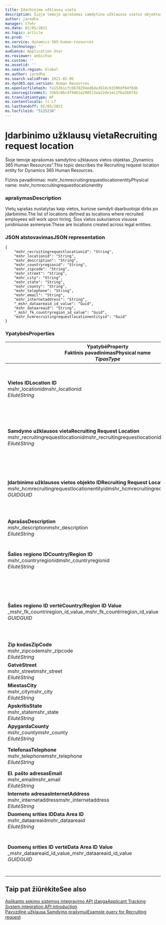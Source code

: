 ```yaml
---
title: Įdarbinimo užklausų vieta
description: Šioje temoje aprašomas samdytino užklausos vietos objektas „Dynamics 365 Human Resources“.
author: jaredha
manager: tfehr
ms.date: 02/05/2021
ms.topic: article
ms.prod: ''
ms.service: dynamics-365-human-resources
ms.technology: ''
audience: Application User
ms.reviewer: anbichse
ms.custom: ''
ms.assetid: ''
ms.search.region: Global
ms.author: jaredha
ms.search.validFrom: 2021-02-05
ms.dyn365.ops.version: Human Resources
ms.openlocfilehash: fa153b1cfcbb70294ed6da3618c83396df04f8db
ms.sourcegitcommit: 33b5c8bc4f9461e290513aa22de1ec1fba3b0742
ms.translationtype: HT
ms.contentlocale: lt-LT
ms.lasthandoff: 02/05/2021
ms.locfileid: "5125238"
---
```

# <a name="recruiting-request-location"></a><span data-ttu-id="d46d8-103">Įdarbinimo užklausų vieta</span><span class="sxs-lookup"><span data-stu-id="d46d8-103">Recruiting request location</span></span>

<span data-ttu-id="d46d8-104">Šioje temoje aprašomas samdytino užklausos vietos objektas „Dynamics 365 Human Resources“.</span><span class="sxs-lookup"><span data-stu-id="d46d8-104">This topic describes the Recruiting request location entity for Dynamics 365 Human Resources.</span></span>

<span data-ttu-id="d46d8-105">Fizinis pavadinimas: mshr_hcmrecruitingrequestlocationentity</span><span class="sxs-lookup"><span data-stu-id="d46d8-105">Physical name: mshr_hcmrecruitingrequestlocationentity</span></span>

### <a name="description"></a><span data-ttu-id="d46d8-106">aprašymas</span><span class="sxs-lookup"><span data-stu-id="d46d8-106">Description</span></span>

<span data-ttu-id="d46d8-107">Vietų sąrašas nustatytas kaip vietos, kuriose samdyti daarbuotojai dirbs po įdarbinimo.</span><span class="sxs-lookup"><span data-stu-id="d46d8-107">The list of locations defined as locations where recruited employees will work upon hiring.</span></span> <span data-ttu-id="d46d8-108">Šios vietos sukuriamos visuose juridiniuose asmenyse.</span><span class="sxs-lookup"><span data-stu-id="d46d8-108">These are locations created across legal entities.</span></span>

### <a name="json-representation"></a><span data-ttu-id="d46d8-109">JSON atstovavimas</span><span class="sxs-lookup"><span data-stu-id="d46d8-109">JSON representation</span></span>

```
{
    "mshr_recruitingrequestlocationid": "String",
    "mshr_locationid": "String",
    "mshr_description": "String",
    "mshr_countryregionid": "String",
    "mshr_zipcode": "String",
    "mshr_street": "String",
    "mshr_city": "String",
    "mshr_state": "String",
    "mshr_county": "String",
    "mshr_telephone": "String",
    "mshr_email": "String",
    "mshr_internetaddress": "String",
    "_mshr_dataareaid_id_value": "Guid",
    "mshr_dataareaid": "String",
    "_mshr_fk_countryregion_id_value": "Guid",
    "mshr_hcmrecruitingrequestlocationentityid": "Guid"
}
```

### <a name="properties"></a><span data-ttu-id="d46d8-110">Ypatybės</span><span class="sxs-lookup"><span data-stu-id="d46d8-110">Properties</span></span>

| <span data-ttu-id="d46d8-111">Ypatybė</span><span class="sxs-lookup"><span data-stu-id="d46d8-111">Property</span></span><br><span data-ttu-id="d46d8-112">**Faktinis pavadinimas**</span><span class="sxs-lookup"><span data-stu-id="d46d8-112">**Physical name**</span></span><br><span data-ttu-id="d46d8-113">**_Tipas_**</span><span class="sxs-lookup"><span data-stu-id="d46d8-113">**_Type_**</span></span> | <span data-ttu-id="d46d8-114">Naudoti</span><span class="sxs-lookup"><span data-stu-id="d46d8-114">Use</span></span> | <span data-ttu-id="d46d8-115">aprašymas</span><span class="sxs-lookup"><span data-stu-id="d46d8-115">Description</span></span> |
| --- | --- | --- |
| <span data-ttu-id="d46d8-116">**Vietos ID**</span><span class="sxs-lookup"><span data-stu-id="d46d8-116">**Location ID**</span></span><br><span data-ttu-id="d46d8-117">mshr_locationid</span><span class="sxs-lookup"><span data-stu-id="d46d8-117">mshr_locationid</span></span><br><span data-ttu-id="d46d8-118">*Eilutė*</span><span class="sxs-lookup"><span data-stu-id="d46d8-118">*String*</span></span> | <span data-ttu-id="d46d8-119">Rašyti kartą</span><span class="sxs-lookup"><span data-stu-id="d46d8-119">Write-once</span></span><br><span data-ttu-id="d46d8-120">Būtina</span><span class="sxs-lookup"><span data-stu-id="d46d8-120">Required</span></span> | <span data-ttu-id="d46d8-121">Sistemos sukurtas vartotojo perskaitomas identifikatorius samdymo vietai.</span><span class="sxs-lookup"><span data-stu-id="d46d8-121">The system-generated, user-readable identifier for the recruiting location.</span></span> |
| <span data-ttu-id="d46d8-122">**Samdymo užklausos vieta**</span><span class="sxs-lookup"><span data-stu-id="d46d8-122">**Recruiting Request Location**</span></span><br><span data-ttu-id="d46d8-123">mshr_recruitingrequestlocationid</span><span class="sxs-lookup"><span data-stu-id="d46d8-123">mshr_recruitingrequestlocationid</span></span><br><span data-ttu-id="d46d8-124">*Eilutė*</span><span class="sxs-lookup"><span data-stu-id="d46d8-124">*String*</span></span> | <span data-ttu-id="d46d8-125">Rašyti kartą</span><span class="sxs-lookup"><span data-stu-id="d46d8-125">Write-once</span></span><br><span data-ttu-id="d46d8-126">Būtina</span><span class="sxs-lookup"><span data-stu-id="d46d8-126">Required</span></span> | <span data-ttu-id="d46d8-127">Vartotojo nustatytas unikalus identifikatorius samdymo vietai.</span><span class="sxs-lookup"><span data-stu-id="d46d8-127">User-defined unique identifier for the recruiting location.</span></span> |
| <span data-ttu-id="d46d8-128">**Įdarbinimo užklausos vietos objekto ID**</span><span class="sxs-lookup"><span data-stu-id="d46d8-128">**Recruiting Request Location Entity ID**</span></span><br><span data-ttu-id="d46d8-129">mshr_hcmrecruitingrequestlocationentityid</span><span class="sxs-lookup"><span data-stu-id="d46d8-129">mshr_hcmrecruitingrequestlocationentityid</span></span><br><span data-ttu-id="d46d8-130">*GUID*</span><span class="sxs-lookup"><span data-stu-id="d46d8-130">*GUID*</span></span> | <span data-ttu-id="d46d8-131">Tik skaitomas</span><span class="sxs-lookup"><span data-stu-id="d46d8-131">Read-only</span></span><br><span data-ttu-id="d46d8-132">Būtina</span><span class="sxs-lookup"><span data-stu-id="d46d8-132">Required</span></span> | <span data-ttu-id="d46d8-133">Sistemos sukurtas unikalus identifikatorius samdymo užklausos vietai.</span><span class="sxs-lookup"><span data-stu-id="d46d8-133">System-generated unique identifier for the recruiting request location record.</span></span> |
| <span data-ttu-id="d46d8-134">**Aprašas**</span><span class="sxs-lookup"><span data-stu-id="d46d8-134">**Description**</span></span><br><span data-ttu-id="d46d8-135">mshr_description</span><span class="sxs-lookup"><span data-stu-id="d46d8-135">mshr_description</span></span><br><span data-ttu-id="d46d8-136">*Eilutė*</span><span class="sxs-lookup"><span data-stu-id="d46d8-136">*String*</span></span> | <span data-ttu-id="d46d8-137">Skaitymas/rašymas</span><span class="sxs-lookup"><span data-stu-id="d46d8-137">Read/write</span></span><br><span data-ttu-id="d46d8-138">Būtina</span><span class="sxs-lookup"><span data-stu-id="d46d8-138">Required</span></span> | <span data-ttu-id="d46d8-139">Vietos aprašymas.</span><span class="sxs-lookup"><span data-stu-id="d46d8-139">Description of the location.</span></span> |
| <span data-ttu-id="d46d8-140">**Šalies regiono ID**</span><span class="sxs-lookup"><span data-stu-id="d46d8-140">**Country/Region ID**</span></span><br><span data-ttu-id="d46d8-141">mshr_countryregionid</span><span class="sxs-lookup"><span data-stu-id="d46d8-141">mshr_countryregionid</span></span><br><span data-ttu-id="d46d8-142">*Eilutė*</span><span class="sxs-lookup"><span data-stu-id="d46d8-142">*String*</span></span> | <span data-ttu-id="d46d8-143">Tik skaitomas</span><span class="sxs-lookup"><span data-stu-id="d46d8-143">Read-only</span></span><br><span data-ttu-id="d46d8-144">Pasirinktinai</span><span class="sxs-lookup"><span data-stu-id="d46d8-144">Optional</span></span> | <span data-ttu-id="d46d8-145">Nurodo šalį ar regioną, kurios piliečiu pretendentas yra.</span><span class="sxs-lookup"><span data-stu-id="d46d8-145">Specifies the country or region where the candidate has citizenship.</span></span> |
| <span data-ttu-id="d46d8-146">**Šalies regiono ID vertė**</span><span class="sxs-lookup"><span data-stu-id="d46d8-146">**Country/Region ID Value**</span></span><br><span data-ttu-id="d46d8-147">_mshr_fk_countriregion_id_value</span><span class="sxs-lookup"><span data-stu-id="d46d8-147">_mshr_fk_countriregion_id_value</span></span><br><span data-ttu-id="d46d8-148">*GUID*</span><span class="sxs-lookup"><span data-stu-id="d46d8-148">*GUID*</span></span> | <span data-ttu-id="d46d8-149">Tik skaitomas</span><span class="sxs-lookup"><span data-stu-id="d46d8-149">Read-only</span></span><br><span data-ttu-id="d46d8-150">Pasirinktinai</span><span class="sxs-lookup"><span data-stu-id="d46d8-150">Optional</span></span><br><span data-ttu-id="d46d8-151">Užsienio raktas: mshr_logisticaddresscountryregionentityid mshr_logisticsaddresscountryregionentity</span><span class="sxs-lookup"><span data-stu-id="d46d8-151">Foreign key: mshr_logisticaddresscountryregionentityid of mshr_logisticsaddresscountryregionentity</span></span> | <span data-ttu-id="d46d8-152">Sistemos sukurtas unikalus asmens identifikatoriaus šalies/regiono adresui.</span><span class="sxs-lookup"><span data-stu-id="d46d8-152">System-generated unique identifier of the country/region of the address.</span></span> |
| <span data-ttu-id="d46d8-153">**Zip kodas**</span><span class="sxs-lookup"><span data-stu-id="d46d8-153">**ZipCode**</span></span><br><span data-ttu-id="d46d8-154">mshr_zipcode</span><span class="sxs-lookup"><span data-stu-id="d46d8-154">mshr_zipcode</span></span><br><span data-ttu-id="d46d8-155">*Eilutė*</span><span class="sxs-lookup"><span data-stu-id="d46d8-155">*String*</span></span> | <span data-ttu-id="d46d8-156">Tik skaitomas</span><span class="sxs-lookup"><span data-stu-id="d46d8-156">Read-only</span></span><br><span data-ttu-id="d46d8-157">Pasirinktinai</span><span class="sxs-lookup"><span data-stu-id="d46d8-157">Optional</span></span> | <span data-ttu-id="d46d8-158">Zip/pašto kodas.</span><span class="sxs-lookup"><span data-stu-id="d46d8-158">Zip/postal code.</span></span> |
| <span data-ttu-id="d46d8-159">**Gatvė**</span><span class="sxs-lookup"><span data-stu-id="d46d8-159">**Street**</span></span><br><span data-ttu-id="d46d8-160">mshr_street</span><span class="sxs-lookup"><span data-stu-id="d46d8-160">mshr_street</span></span><br><span data-ttu-id="d46d8-161">*Eilutė*</span><span class="sxs-lookup"><span data-stu-id="d46d8-161">*String*</span></span> | <span data-ttu-id="d46d8-162">Tik skaitomas</span><span class="sxs-lookup"><span data-stu-id="d46d8-162">Read-only</span></span><br><span data-ttu-id="d46d8-163">Pasirinktinai</span><span class="sxs-lookup"><span data-stu-id="d46d8-163">Optional</span></span> | <span data-ttu-id="d46d8-164">Gatvės adresas.</span><span class="sxs-lookup"><span data-stu-id="d46d8-164">Street address.</span></span> |
| <span data-ttu-id="d46d8-165">**Miestas**</span><span class="sxs-lookup"><span data-stu-id="d46d8-165">**City**</span></span><br><span data-ttu-id="d46d8-166">mshr_city</span><span class="sxs-lookup"><span data-stu-id="d46d8-166">mshr_city</span></span><br><span data-ttu-id="d46d8-167">*Eilutė*</span><span class="sxs-lookup"><span data-stu-id="d46d8-167">*String*</span></span> | <span data-ttu-id="d46d8-168">Tik skaitomas</span><span class="sxs-lookup"><span data-stu-id="d46d8-168">Read-only</span></span><br><span data-ttu-id="d46d8-169">Pasirinktinai</span><span class="sxs-lookup"><span data-stu-id="d46d8-169">Optional</span></span> | <span data-ttu-id="d46d8-170">Miestas.</span><span class="sxs-lookup"><span data-stu-id="d46d8-170">City.</span></span> |
| <span data-ttu-id="d46d8-171">**Apskritis**</span><span class="sxs-lookup"><span data-stu-id="d46d8-171">**State**</span></span><br><span data-ttu-id="d46d8-172">mshr_state</span><span class="sxs-lookup"><span data-stu-id="d46d8-172">mshr_state</span></span><br><span data-ttu-id="d46d8-173">*Eilutė*</span><span class="sxs-lookup"><span data-stu-id="d46d8-173">*String*</span></span> | <span data-ttu-id="d46d8-174">Tik skaitomas</span><span class="sxs-lookup"><span data-stu-id="d46d8-174">Read-only</span></span><br><span data-ttu-id="d46d8-175">Pasirinktinai</span><span class="sxs-lookup"><span data-stu-id="d46d8-175">Optional</span></span> | <span data-ttu-id="d46d8-176">Valstija ar apskritis.</span><span class="sxs-lookup"><span data-stu-id="d46d8-176">State or province.</span></span> |
| <span data-ttu-id="d46d8-177">**Apygarda**</span><span class="sxs-lookup"><span data-stu-id="d46d8-177">**County**</span></span><br><span data-ttu-id="d46d8-178">mshr_county</span><span class="sxs-lookup"><span data-stu-id="d46d8-178">mshr_county</span></span><br><span data-ttu-id="d46d8-179">*Eilutė*</span><span class="sxs-lookup"><span data-stu-id="d46d8-179">*String*</span></span> | <span data-ttu-id="d46d8-180">Tik skaitomas</span><span class="sxs-lookup"><span data-stu-id="d46d8-180">Read-only</span></span><br><span data-ttu-id="d46d8-181">Pasirinktinai</span><span class="sxs-lookup"><span data-stu-id="d46d8-181">Optional</span></span> | <span data-ttu-id="d46d8-182">Šalis.</span><span class="sxs-lookup"><span data-stu-id="d46d8-182">County.</span></span> |
| <span data-ttu-id="d46d8-183">**Telefonas**</span><span class="sxs-lookup"><span data-stu-id="d46d8-183">**Telephone**</span></span><br><span data-ttu-id="d46d8-184">mshr_telephone</span><span class="sxs-lookup"><span data-stu-id="d46d8-184">mshr_telephone</span></span><br><span data-ttu-id="d46d8-185">*Eilutė*</span><span class="sxs-lookup"><span data-stu-id="d46d8-185">*String*</span></span> | <span data-ttu-id="d46d8-186">Skaitymas/rašymas</span><span class="sxs-lookup"><span data-stu-id="d46d8-186">Read/write</span></span><br><span data-ttu-id="d46d8-187">Pasirinktinai</span><span class="sxs-lookup"><span data-stu-id="d46d8-187">Optional</span></span> | <span data-ttu-id="d46d8-188">Vietos telefono numeris.</span><span class="sxs-lookup"><span data-stu-id="d46d8-188">Telephone number for the location.</span></span> |
| <span data-ttu-id="d46d8-189">**El. pašto adresas**</span><span class="sxs-lookup"><span data-stu-id="d46d8-189">**Email**</span></span><br><span data-ttu-id="d46d8-190">mshr_email</span><span class="sxs-lookup"><span data-stu-id="d46d8-190">mshr_email</span></span><br><span data-ttu-id="d46d8-191">*Eilutė*</span><span class="sxs-lookup"><span data-stu-id="d46d8-191">*String*</span></span> | <span data-ttu-id="d46d8-192">Skaitymas/rašymas</span><span class="sxs-lookup"><span data-stu-id="d46d8-192">Read/write</span></span><br><span data-ttu-id="d46d8-193">Pasirinktinai</span><span class="sxs-lookup"><span data-stu-id="d46d8-193">Optional</span></span> | <span data-ttu-id="d46d8-194">El. pašto adresas.</span><span class="sxs-lookup"><span data-stu-id="d46d8-194">Email address.</span></span> |
| <span data-ttu-id="d46d8-195">**Interneto adresas**</span><span class="sxs-lookup"><span data-stu-id="d46d8-195">**InternetAddress**</span></span><br><span data-ttu-id="d46d8-196">mshr_internetaddress</span><span class="sxs-lookup"><span data-stu-id="d46d8-196">mshr_internetaddress</span></span><br><span data-ttu-id="d46d8-197">*Eilutė*</span><span class="sxs-lookup"><span data-stu-id="d46d8-197">*String*</span></span> | <span data-ttu-id="d46d8-198">Skaitymas/rašymas</span><span class="sxs-lookup"><span data-stu-id="d46d8-198">Read/write</span></span><br><span data-ttu-id="d46d8-199">Pasirinktinai</span><span class="sxs-lookup"><span data-stu-id="d46d8-199">Optional</span></span> | <span data-ttu-id="d46d8-200">URL vietos svetainei.</span><span class="sxs-lookup"><span data-stu-id="d46d8-200">URL for the location website.</span></span> |
| <span data-ttu-id="d46d8-201">**Duomenų srities ID**</span><span class="sxs-lookup"><span data-stu-id="d46d8-201">**Data Area ID**</span></span><br><span data-ttu-id="d46d8-202">mshr_dataareaid</span><span class="sxs-lookup"><span data-stu-id="d46d8-202">mshr_dataareaid</span></span><br><span data-ttu-id="d46d8-203">*Eilutė*</span><span class="sxs-lookup"><span data-stu-id="d46d8-203">*String*</span></span> | <span data-ttu-id="d46d8-204">Skaitymas/rašymas</span><span class="sxs-lookup"><span data-stu-id="d46d8-204">Read/write</span></span><br><span data-ttu-id="d46d8-205">Pasirinktinai</span><span class="sxs-lookup"><span data-stu-id="d46d8-205">Optional</span></span> | <span data-ttu-id="d46d8-206">Nurodo juridinį asmenį (įmonę).</span><span class="sxs-lookup"><span data-stu-id="d46d8-206">Specifies the legal entity (company).</span></span> |
| <span data-ttu-id="d46d8-207">**Duomenų srities ID vertė**</span><span class="sxs-lookup"><span data-stu-id="d46d8-207">**Data Area ID Value**</span></span><br><span data-ttu-id="d46d8-208">_mshr_dataareaid_id_value</span><span class="sxs-lookup"><span data-stu-id="d46d8-208">_mshr_dataareaid_id_value</span></span><br><span data-ttu-id="d46d8-209">*GUID*</span><span class="sxs-lookup"><span data-stu-id="d46d8-209">*GUID*</span></span> | <span data-ttu-id="d46d8-210">Tik skaitomas</span><span class="sxs-lookup"><span data-stu-id="d46d8-210">Read-only</span></span><br><span data-ttu-id="d46d8-211">Pasirinktinai</span><span class="sxs-lookup"><span data-stu-id="d46d8-211">Optional</span></span><br><span data-ttu-id="d46d8-212">Užsienio raktas: cdm_companyid of cdm_company objektas</span><span class="sxs-lookup"><span data-stu-id="d46d8-212">Foreign key: cdm_companyid of cdm_company entity</span></span> | <span data-ttu-id="d46d8-213">Sistemos sukurta GUID vertė rodanti juridnį asmenį (įmonę).</span><span class="sxs-lookup"><span data-stu-id="d46d8-213">System-generated GUID value identifying the legal entity (company).</span></span> |

## <a name="see-also"></a><span data-ttu-id="d46d8-214">Taip pat žiūrėkite</span><span class="sxs-lookup"><span data-stu-id="d46d8-214">See also</span></span>

[<span data-ttu-id="d46d8-215">Aplikanto sekimo sistemos integravimo API įžanga</span><span class="sxs-lookup"><span data-stu-id="d46d8-215">Applicant Tracking System integration API introduction</span></span>](hr-admin-integration-ats-api-introduction.md)<br>
[<span data-ttu-id="d46d8-216">Pavyzdinė užklausa Samdymo prašymui</span><span class="sxs-lookup"><span data-stu-id="d46d8-216">Example query for Recruiting request</span></span>](hr-admin-integration-ats-api-recruiting-request-example-query.md)

